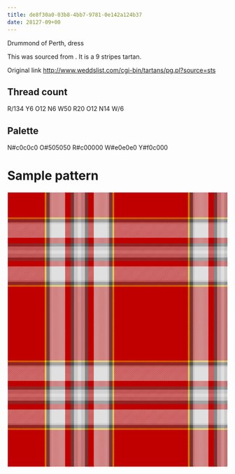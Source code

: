```yaml
---
title: de8f30a0-03b8-4bb7-9781-0e142a124b37
date: 28127-09+00
---
```

Drummond of Perth, dress

This was sourced from <no value>.  It is a 9 stripes tartan.

Original link http://www.weddslist.com/cgi-bin/tartans/pg.pl?source=sts

## Thread count
R/134 Y6 O12 N6 W50 R20 O12 N14 W/6

## Palette
N#c0c0c0 O#505050 R#c00000 W#e0e0e0 Y#f0c000

# Sample pattern

![Tartan detail](tartan.png "R/134 Y6 O12 N6 W50 R20 O12 N14 W/6 tartan")